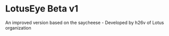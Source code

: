 # LotusEye Beta v1
An improved version based on the saycheese - Developed by h26v of Lotus organization

